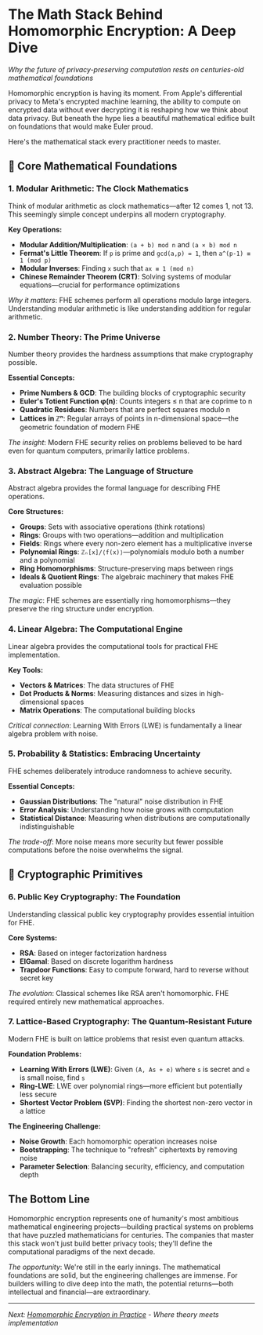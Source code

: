 # The Math Stack Behind Homomorphic Encryption: A Deep Dive

*Why the future of privacy-preserving computation rests on centuries-old mathematical foundations*

Homomorphic encryption is having its moment. From Apple's differential privacy to Meta's encrypted machine learning, the ability to compute on encrypted data without ever decrypting it is reshaping how we think about data privacy. But beneath the hype lies a beautiful mathematical edifice built on foundations that would make Euler proud.

Here's the mathematical stack every practitioner needs to master.

## 🔢 Core Mathematical Foundations

### 1. Modular Arithmetic: The Clock Mathematics

Think of modular arithmetic as clock mathematics—after 12 comes 1, not 13. This seemingly simple concept underpins all modern cryptography.

**Key Operations:**
- **Modular Addition/Multiplication**: `(a + b) mod n` and `(a × b) mod n`
- **Fermat's Little Theorem**: If `p` is prime and `gcd(a,p) = 1`, then `a^(p-1) ≡ 1 (mod p)`
- **Modular Inverses**: Finding `x` such that `ax ≡ 1 (mod n)`
- **Chinese Remainder Theorem (CRT)**: Solving systems of modular equations—crucial for performance optimizations

*Why it matters*: FHE schemes perform all operations modulo large integers. Understanding modular arithmetic is like understanding addition for regular arithmetic.

### 2. Number Theory: The Prime Universe

Number theory provides the hardness assumptions that make cryptography possible.

**Essential Concepts:**
- **Prime Numbers & GCD**: The building blocks of cryptographic security
- **Euler's Totient Function φ(n)**: Counts integers ≤ n that are coprime to n
- **Quadratic Residues**: Numbers that are perfect squares modulo n
- **Lattices in ℤⁿ**: Regular arrays of points in n-dimensional space—the geometric foundation of modern FHE

*The insight*: Modern FHE security relies on problems believed to be hard even for quantum computers, primarily lattice problems.

### 3. Abstract Algebra: The Language of Structure

Abstract algebra provides the formal language for describing FHE operations.

**Core Structures:**
- **Groups**: Sets with associative operations (think rotations)
- **Rings**: Groups with two operations—addition and multiplication
- **Fields**: Rings where every non-zero element has a multiplicative inverse
- **Polynomial Rings**: `ℤₙ[x]/⟨f(x)⟩`—polynomials modulo both a number and a polynomial
- **Ring Homomorphisms**: Structure-preserving maps between rings
- **Ideals & Quotient Rings**: The algebraic machinery that makes FHE evaluation possible

*The magic*: FHE schemes are essentially ring homomorphisms—they preserve the ring structure under encryption.

### 4. Linear Algebra: The Computational Engine

Linear algebra provides the computational tools for practical FHE implementation.

**Key Tools:**
- **Vectors & Matrices**: The data structures of FHE
- **Dot Products & Norms**: Measuring distances and sizes in high-dimensional spaces
- **Matrix Operations**: The computational building blocks

*Critical connection*: Learning With Errors (LWE) is fundamentally a linear algebra problem with noise.

### 5. Probability & Statistics: Embracing Uncertainty

FHE schemes deliberately introduce randomness to achieve security.

**Essential Concepts:**
- **Gaussian Distributions**: The "natural" noise distribution in FHE
- **Error Analysis**: Understanding how noise grows with computation
- **Statistical Distance**: Measuring when distributions are computationally indistinguishable

*The trade-off*: More noise means more security but fewer possible computations before the noise overwhelms the signal.

## 🔐 Cryptographic Primitives

### 6. Public Key Cryptography: The Foundation

Understanding classical public key cryptography provides essential intuition for FHE.

**Core Systems:**
- **RSA**: Based on integer factorization hardness
- **ElGamal**: Based on discrete logarithm hardness
- **Trapdoor Functions**: Easy to compute forward, hard to reverse without secret key

*The evolution*: Classical schemes like RSA aren't homomorphic. FHE required entirely new mathematical approaches.

### 7. Lattice-Based Cryptography: The Quantum-Resistant Future

Modern FHE is built on lattice problems that resist even quantum attacks.

**Foundation Problems:**
- **Learning With Errors (LWE)**: Given `(A, As + e)` where `s` is secret and `e` is small noise, find `s`
- **Ring-LWE**: LWE over polynomial rings—more efficient but potentially less secure
- **Shortest Vector Problem (SVP)**: Finding the shortest non-zero vector in a lattice

**The Engineering Challenge:**
- **Noise Growth**: Each homomorphic operation increases noise
- **Bootstrapping**: The technique to "refresh" ciphertexts by removing noise
- **Parameter Selection**: Balancing security, efficiency, and computation depth

## The Bottom Line

Homomorphic encryption represents one of humanity's most ambitious mathematical engineering projects—building practical systems on problems that have puzzled mathematicians for centuries. The companies that master this stack won't just build better privacy tools; they'll define the computational paradigms of the next decade.

*The opportunity*: We're still in the early innings. The mathematical foundations are solid, but the engineering challenges are immense. For builders willing to dive deep into the math, the potential returns—both intellectual and financial—are extraordinary.

---

*Next: [Homomorphic Encryption in Practice](06-homomorphic_encryption_he.md) - Where theory meets implementation*
